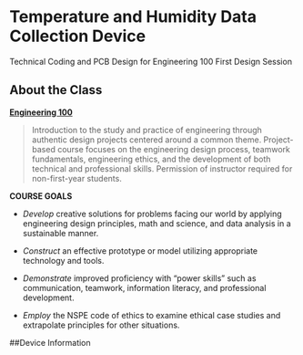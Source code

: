 # Temperature and Humidity Data Collection Device
Technical Coding and PCB Design for Engineering 100 First Design Session

## About the Class

[**Engineering 100**](https://coursecatalog.bucknell.edu/search/?P=ENGR%20100)  

> Introduction to the study and practice of engineering through authentic design projects centered around a common theme. Project-based course focuses on the engineering design process, teamwork fundamentals, engineering ethics, and the development of both technical and professional skills. Permission of instructor required for non-first-year students.  

**COURSE GOALS**

 - *Develop* creative solutions for problems facing our world by applying engineering design principles, math and science, and data analysis in a sustainable manner. 
 + *Construct* an effective prototype or model utilizing appropriate technology and tools.
 * *Demonstrate* improved proficiency with “power skills” such as communication, teamwork, information literacy, and professional development.
 - *Employ* the NSPE code of ethics to examine ethical case studies and extrapolate principles for other situations.

##Device Information
